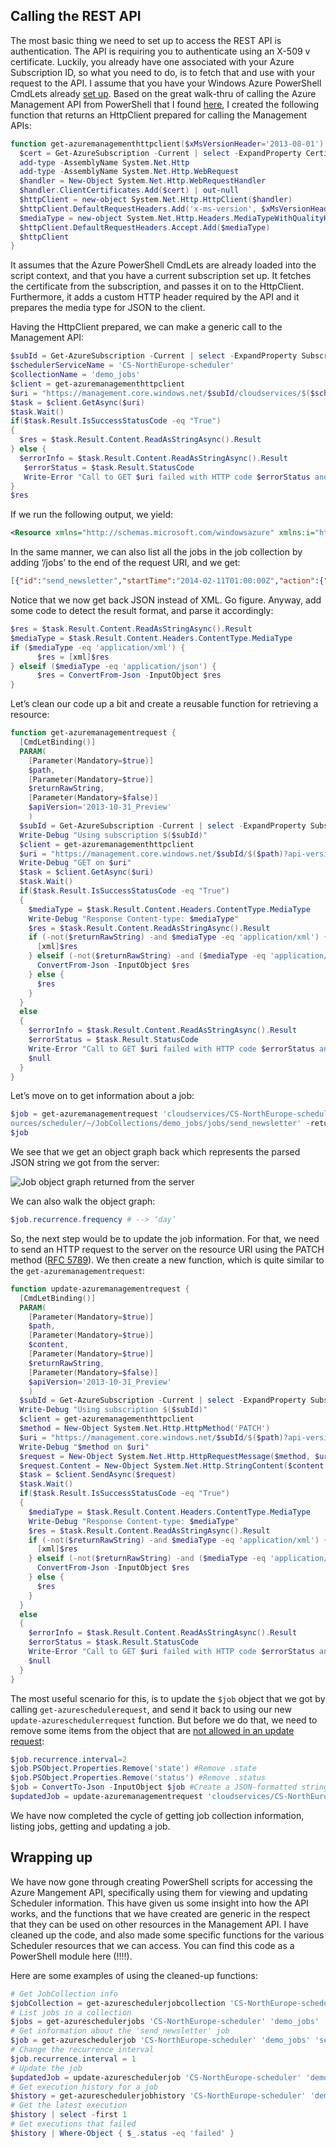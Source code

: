 ## Calling the REST API
The most basic thing we need to set up to access the REST API is authentication. The API is requiring you to authenticate using an X-509 v certificate. Luckily, you already have one associated with your Azure Subscription ID, so what you need to do, is to fetch that and use with your request to the API. I assume that you have your Windows Azure PowerShell CmdLets already [set up](http://www.windowsazure.com/en-us/documentation/articles/install-configure-powershell/). Based on the great walk-thru of calling the Azure Management API from PowerShell that I found [here](http://michaelwasham.com/2013/10/08/calling-the-windows-azure-management-api-from-powershell/), I created the following function that returns an HttpClient prepared for calling the Management APIs:
```PowerShell
function get-azuremanagementhttpclient($xMsVersionHeader='2013-08-01') {
  $cert = Get-AzureSubscription -Current | select -ExpandProperty Certificate                
  add-type -AssemblyName System.Net.Http                                                             
  add-type -AssemblyName System.Net.Http.WebRequest                                                   
  $handler = New-Object System.Net.Http.WebRequestHandler                                             
  $handler.ClientCertificates.Add($cert) | out-null                                                              
  $httpClient = new-object System.Net.Http.HttpClient($handler)                                       
  $httpClient.DefaultRequestHeaders.Add('x-ms-version', $xMsVersionHeader)                                 
  $mediaType = new-object System.Net.Http.Headers.MediaTypeWithQualityHeaderValue('application/xml')  
  $httpClient.DefaultRequestHeaders.Accept.Add($mediaType)                                            
  $httpClient
}
```
It assumes that the Azure PowerShell CmdLets are already loaded into the script context, and that you have a current subscription set up. It fetches the certificate from the subscription, and passes it on to the HttpClient. Furthermore, it adds a custom HTTP header required by the API and it prepares the media type for JSON to the client.

Having the HttpClient prepared, we can make a generic call to the Management API:
```PowerShell
$subId = Get-AzureSubscription -Current | select -ExpandProperty SubscriptionId
$schedulerServiceName = 'CS-NorthEurope-scheduler'
$collectionName = 'demo_jobs'
$client = get-azuremanagementhttpclient
$uri = "https://management.core.windows.net/$subId/cloudservices/$($schedulerServiceName)/resources/scheduler/~/JobCollections/$collectionName/jobs?api-version=$apiVersion"
$task = $client.GetAsync($uri) 
$task.Wait()                                                                            
if($task.Result.IsSuccessStatusCode -eq "True")
{
  $res = $task.Result.Content.ReadAsStringAsync().Result
} else {
  $errorInfo = $task.Result.Content.ReadAsStringAsync().Result
   $errorStatus = $task.Result.StatusCode
   Write-Error "Call to GET $uri failed with HTTP code $errorStatus and message $errorInfo"
}
$res
```
If we run the following output, we yield:
```XML
<Resource xmlns="http://schemas.microsoft.com/windowsazure" xmlns:i="http://www.w3.org/2001/XMLSchema-instance"><CloudServiceSettings><GeoRegion>North Europe</GeoRegion></CloudServiceSettings><ETag>9134ee7f-ba2b-4298-b3c1-540c4ee2d0cc</ETag><IntrinsicSettings><Plan>Standard</Plan><Quota><MaxJobCount>50</MaxJobCount><MaxRecurrence><Frequency>Minute</Frequency><Interval>1</Interval></MaxRecurrence></Quota></IntrinsicSettings><Name>demo_jobs</Name><OperationStatus><Error><HttpCode>200</HttpCode><Message>OK</Message></Error><Result>Succeeded</Result></OperationStatus><PromotionCode></PromotionCode><SchemaVersion>1.1</SchemaVersion><State>Started</State><SubState i:nil="true"/><Type>jobcollections</Type></Resource>
```
In the same manner, we can also list all the jobs in the job collection by adding ‘/jobs’ to the end of the request URI, and we get:
```JSON 
[{"id":"send_newsletter","startTime":"2014-02-11T01:00:00Z","action":{"queueMessage":{"storageAccount":"sojourn","queueName":"email","sasToken":"?sv=2012-02-12&si=SchedulerAccessPolicy11.02.2014%2014%3A28%3A22&sig=mSIuQQxWK9t%2BQCn7VGRjKeholH7FNGVLRdp9zriFNtQ%3D","message":"action:send_newsletter"},"type":"storageQueue"},"recurrence":{"frequency":"day","endTime":"2015-02-12T00:00:00Z","interval":1},"state":"enabled","status":{"lastExecutionTime":"2014-02-13T01:00:00.9736795Z","nextExecutionTime":"2014-02-14T01:00:00Z","executionCount":2,"failureCount":0,"faultedCount":0}}]
```
Notice that we now get back JSON instead of XML. Go figure. Anyway, add some code to detect the result format, and parse it accordingly:
```PowerShell
$res = $task.Result.Content.ReadAsStringAsync().Result
$mediaType = $task.Result.Content.Headers.ContentType.MediaType
if ($mediaType -eq 'application/xml') {
      $res = [xml]$res
} elseif ($mediaType -eq 'application/json') {
      $res = ConvertFrom-Json -InputObject $res
}
``` 
Let’s clean our code up a bit and create a reusable function for retrieving a resource:
```PowerShell
function get-azuremanagementrequest {
  [CmdLetBinding()]
  PARAM(
    [Parameter(Mandatory=$true)]
    $path, 
    [Parameter(Mandatory=$true)]
    $returnRawString,
    [Parameter(Mandatory=$false)]
    $apiVersion='2013-10-31_Preview'
    )
  $subId = Get-AzureSubscription -Current | select -ExpandProperty SubscriptionId
  Write-Debug "Using subscription $($subId)"
  $client = get-azuremanagementhttpclient
  $uri = "https://management.core.windows.net/$subId/$($path)?api-version=$apiVersion"
  Write-Debug "GET on $uri"
  $task = $client.GetAsync($uri)                                          
  $task.Wait()                                                                            
  if($task.Result.IsSuccessStatusCode -eq "True")
  {
    $mediaType = $task.Result.Content.Headers.ContentType.MediaType
    Write-Debug "Response Content-type: $mediaType"
    $res = $task.Result.Content.ReadAsStringAsync().Result
    if (-not($returnRawString) -and $mediaType -eq 'application/xml') {
      [xml]$res
    } elseif (-not($returnRawString) -and ($mediaType -eq 'application/json')) {
      ConvertFrom-Json -InputObject $res
    } else {
      $res
    }
  } 
  else
  {
    $errorInfo = $task.Result.Content.ReadAsStringAsync().Result
    $errorStatus = $task.Result.StatusCode
    Write-Error "Call to GET $uri failed with HTTP code $errorStatus and message $errorInfo"
    $null
  } 
}
```
Let’s move on to get information about a job: 
```PowerShell
$job = get-azuremanagementrequest 'cloudservices/CS-NorthEurope-scheduler/res
ources/scheduler/~/JobCollections/demo_jobs/jobs/send_newsletter' -returnRawString $false
$job
```
We see that we get an object graph back which represents the parsed JSON string we got from the server:

![Job object graph returned from the server](https://bekkopen.blob.core.windows.net/attachments/0fb661b1-6437-4476-a06f-aed071679635)

We can also walk the object graph:
```PowerShell
$job.recurrence.frequency # --> ‘day’
```
So, the next step would be to update the job information. For that, we need to send an HTTP request to the server on the resource URI using the PATCH method ([RFC 5789](https://tools.ietf.org/html/rfc5789)). We then create a new function, which is quite similar to the <code>get-azuremanagementrequest</code>:      
```PowerShell
function update-azuremanagementrequest {
  [CmdLetBinding()]
  PARAM(
    [Parameter(Mandatory=$true)]
    $path, 
    [Parameter(Mandatory=$true)]
    $content, 
    [Parameter(Mandatory=$true)]
    $returnRawString,
    [Parameter(Mandatory=$false)]
    $apiVersion='2013-10-31_Preview'
    )
  $subId = Get-AzureSubscription -Current | select -ExpandProperty SubscriptionId
  Write-Debug "Using subscription $($subId)"
  $client = get-azuremanagementhttpclient
  $method = New-Object System.Net.Http.HttpMethod('PATCH')
  $uri = "https://management.core.windows.net/$subId/$($path)?api-version=$apiVersion"
  Write-Debug "$method on $uri" 
  $request = New-Object System.Net.Http.HttpRequestMessage($method, $uri)
  $request.Content = New-Object System.Net.Http.StringContent($content, [System.Text.Encoding]::UTF8, 'application/json')
  $task = $client.SendAsync($request)
  $task.Wait()                                                                            
  if($task.Result.IsSuccessStatusCode -eq "True")
  {
    $mediaType = $task.Result.Content.Headers.ContentType.MediaType
    Write-Debug "Response Content-type: $mediaType"
    $res = $task.Result.Content.ReadAsStringAsync().Result
    if (-not($returnRawString) -and $mediaType -eq 'application/xml') {
      [xml]$res
    } elseif (-not($returnRawString) -and ($mediaType -eq 'application/json')) {
      ConvertFrom-Json -InputObject $res
    } else {
      $res
    }
  } 
  else
  {
    $errorInfo = $task.Result.Content.ReadAsStringAsync().Result
    $errorStatus = $task.Result.StatusCode
    Write-Error "Call to GET $uri failed with HTTP code $errorStatus and message $errorInfo"
    $null
  }
}
```
The most useful scenario for this, is to update the <code>$job</code> object that we got by calling <code>get-azureschedulerequest</code>, and send it back to using our new <code>update-azureschedulerrequest</code> function. But before we do that, we need to remove some items from the object that are [not allowed in an update request](http://msdn.microsoft.com/en-us/library/windowsazure/dn528934.aspx):
```PowerShell
$job.recurrence.interval=2               
$job.PSObject.Properties.Remove('state') #Remove .state 
$job.PSObject.Properties.Remove('status') #Remove .status
$job = ConvertTo-Json -InputObject $job #Create a JSON-formatted string
$updatedJob = update-azuremanagementrequest 'cloudservices/CS-NorthEurope-scheduler/resources/scheduler/~/JobCollections/demo_jobs/jobs/send_newsletter' $job -returnRawString $false
```
We have now completed the cycle of getting job collection information, listing jobs, getting and updating a job.
## Wrapping up
We have now gone through creating PowerShell scripts for accessing the Azure Mangement API, specifically using them for viewing and updating Scheduler information. This have given us some insight into how the API works, and the functions that we have created are generic in the respect that they can be used on other resources in the Management API. I have cleaned up the code, and also made some specific functions for the various Scheduler resources that we can access. You can find this code as a PowerShell module here (!!!!).

Here are some examples of using the cleaned-up functions:
```PowerShell
# Get JobCollection info
$jobCollection = get-azureschedulerjobcollection 'CS-NorthEurope-scheduler' 'demo_jobs'
# List jobs in a collection                                                                                                
$jobs = get-azureschedulerjobs 'CS-NorthEurope-scheduler' 'demo_jobs'
# Get information about the 'send_newsletter' job
$job = get-azureschedulerjob 'CS-NorthEurope-scheduler' 'demo_jobs' 'send_newsletter'
# Change the recurrence interval                                                                                          
$job.recurrence.interval = 1    
# Update the job                                             
$updatedJob = update-azureschedulerjob 'CS-NorthEurope-scheduler' 'demo_jobs'
# Get execution history for a job
$history = get-azureschedulerjobhistory 'CS-NorthEurope-scheduler' 'demo_jobs' 'send_newsletter'        
# Get the latest execution
$history | select -first 1
# Get executions that failed                                                                               
$history | Where-Object { $_.status -eq 'failed' }
```
